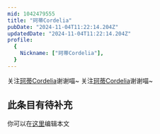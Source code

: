 ```yaml
---
mid: 1042479555
title: "珂蒂Cordelia"
pubDate: "2024-11-04T11:22:14.204Z"
updatedDate: "2024-11-04T11:22:14.204Z"
profile:
  {
    Nickname: ["珂蒂Cordelia"],
  }
---
```


关注[珂蒂Cordelia](https://space.bilibili.com/1042479555)谢谢喵~ 关注[珂蒂Cordelia](https://space.bilibili.com/1042479555)谢谢喵~

## 此条目有待补充
你可以在[这里](https://github.com/Yuhanawa/VTuber.ICU-Content/edit/master/v/珂蒂Cordelia/index.md)编辑本文
